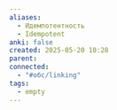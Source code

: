 ```yaml
---
aliases:
  - Идемпотентность
  - Idempotent
anki: false
created: 2025-05-20 10:28
parent: 
connected:
  - "#обс/linking"
tags:
  - empty
---
```

